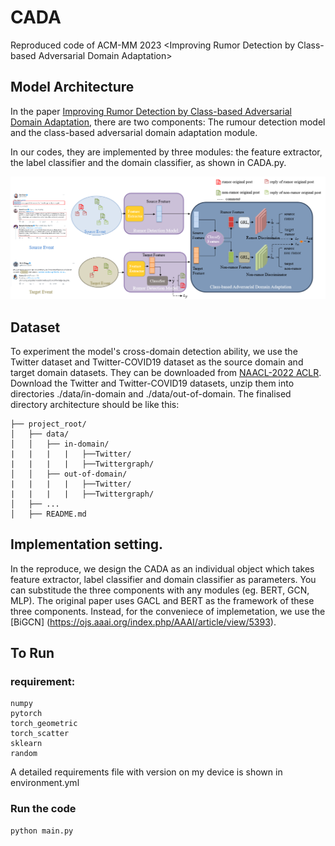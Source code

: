 # CADA
Reproduced code of ACM-MM 2023 &lt;Improving Rumor Detection by Class-based Adversarial Domain Adaptation>

## Model Architecture 
In the paper [Improving Rumor Detection by Class-based Adversarial Domain Adaptation](https://dl.acm.org/doi/abs/10.1145/3581783.3612501), there are two components:
The rumour detection model and the class-based adversarial domain adaptation module. 

In our codes, they are implemented by three modules: the feature extractor, the label classifier and the domain classifier, as shown in CADA.py.


![Model Architecture](figure/model.png)


## Dataset

To experiment the model's cross-domain detection ability, we use the Twitter dataset and Twitter-COVID19 dataset as the source domain and target domain datasets. They can be downloaded from [NAACL-2022 ACLR](https://github.com/DanielLin97/ACLR4RUMOR-NAACL2022/tree/main/data). Download the Twitter and Twitter-COVID19 datasets, unzip them into directories ./data/in-domain and ./data/out-of-domain. The finalised directory architecture should be like this:

```plaintext
├── project_root/
│   ├── data/
│   │   ├── in-domain/
|   |   |   |   ├──Twitter/
|   |   |   |   ├──Twittergraph/
│   │   ├── out-of-domain/
|   |   |   |   ├──Twitter/
|   |   |   |   ├──Twittergraph/
│   ├── ...
│   ├── README.md
```

## Implementation setting. 

In the reproduce, we design the CADA as an individual object which takes feature extractor, label classifier and domain classifier as parameters. You can substitude the three components with any modules (eg. BERT, GCN, MLP). The original paper uses GACL and BERT as the framework of these three components. Instead, for the conveniece of implemetation, we use the [BiGCN]
(https://ojs.aaai.org/index.php/AAAI/article/view/5393). 

## To Run

### requirement: 

```
numpy
pytorch
torch_geometric
torch_scatter
sklearn
random
```

A detailed requirements file with version on my device is shown in environment.yml 

### Run the code

```
python main.py
```



